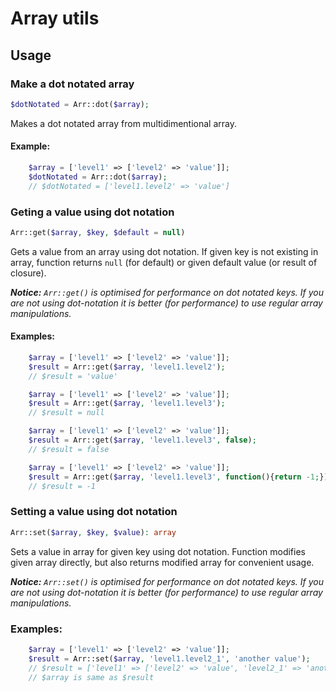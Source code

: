 # Array utils

## Usage
### Make a dot notated array
```php
$dotNotated = Arr::dot($array);
```
Makes a dot notated array from multidimentional array.
#### Example:
```php
    $array = ['level1' => ['level2' => 'value']];
    $dotNotated = Arr::dot($array);
    // $dotNotated = ['level1.level2' => 'value']
```
### Geting a value using dot notation
```php
Arr::get($array, $key, $default = null)
```
Gets a value from an array using dot notation. If given key is not existing in array, function returns `null` (for default) or given default value (or result of closure).

_**Notice:** `Arr::get()` is optimised for performance on dot notated keys. If you are not using dot-notation it is better (for performance) to use regular array manipulations._
#### Examples:
```php
    $array = ['level1' => ['level2' => 'value']];
    $result = Arr::get($array, 'level1.level2');
    // $result = 'value'
```
```php
    $array = ['level1' => ['level2' => 'value']];
    $result = Arr::get($array, 'level1.level3');
    // $result = null
```
```php
    $array = ['level1' => ['level2' => 'value']];
    $result = Arr::get($array, 'level1.level3', false);
    // $result = false
```
```php
    $array = ['level1' => ['level2' => 'value']];
    $result = Arr::get($array, 'level1.level3', function(){return -1;});
    // $result = -1
```

### Setting a value using dot notation
```php
Arr::set($array, $key, $value): array
```
Sets a value in array for given key using dot notation. Function modifies given array directly, but also returns modified array for convenient usage.     

_**Notice:** `Arr::set()` is optimised for performance on dot notated keys. If you are not using dot-notation it is better (for performance) to use regular array manipulations._
### Examples:
```php
    $array = ['level1' => ['level2' => 'value']];
    $result = Arr::set($array, 'level1.level2_1', 'another value');
    // $result = ['level1' => ['level2' => 'value', 'level2_1' => 'another value']]
    // $array is same as $result
```